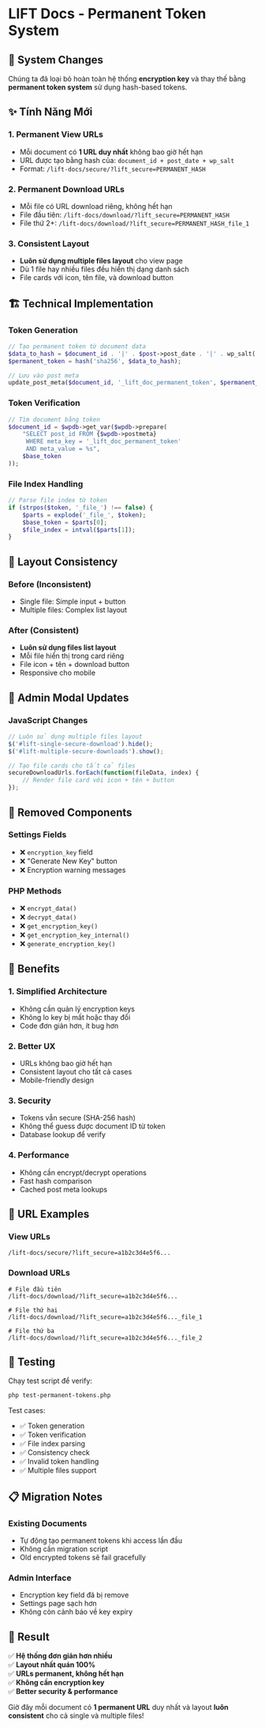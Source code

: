 # LIFT Docs - Permanent Token System

## 🔄 System Changes

Chúng ta đã loại bỏ hoàn toàn hệ thống **encryption key** và thay thế bằng **permanent token system** sử dụng hash-based tokens.

## ✨ Tính Năng Mới

### 1. **Permanent View URLs**
- Mỗi document có **1 URL duy nhất** không bao giờ hết hạn
- URL được tạo bằng hash của: `document_id + post_date + wp_salt`
- Format: `/lift-docs/secure/?lift_secure=PERMANENT_HASH`

### 2. **Permanent Download URLs** 
- Mỗi file có URL download riêng, không hết hạn
- File đầu tiên: `/lift-docs/download/?lift_secure=PERMANENT_HASH`
- File thứ 2+: `/lift-docs/download/?lift_secure=PERMANENT_HASH_file_1`

### 3. **Consistent Layout**
- **Luôn sử dụng multiple files layout** cho view page
- Dù 1 file hay nhiều files đều hiển thị dạng danh sách
- File cards với icon, tên file, và download button

## 🏗️ Technical Implementation

### Token Generation
```php
// Tạo permanent token từ document data
$data_to_hash = $document_id . '|' . $post->post_date . '|' . wp_salt('secure_auth');
$permanent_token = hash('sha256', $data_to_hash);

// Lưu vào post meta
update_post_meta($document_id, '_lift_doc_permanent_token', $permanent_token);
```

### Token Verification
```php
// Tìm document bằng token
$document_id = $wpdb->get_var($wpdb->prepare(
    "SELECT post_id FROM {$wpdb->postmeta} 
     WHERE meta_key = '_lift_doc_permanent_token' 
     AND meta_value = %s",
    $base_token
));
```

### File Index Handling
```php
// Parse file index từ token
if (strpos($token, '_file_') !== false) {
    $parts = explode('_file_', $token);
    $base_token = $parts[0];
    $file_index = intval($parts[1]);
}
```

## 🎨 Layout Consistency

### Before (Inconsistent)
- Single file: Simple input + button
- Multiple files: Complex list layout

### After (Consistent)
- **Luôn sử dụng files list layout**
- Mỗi file hiển thị trong card riêng
- File icon + tên + download button
- Responsive cho mobile

## 📱 Admin Modal Updates

### JavaScript Changes
```javascript
// Luôn sử dụng multiple files layout
$('#lift-single-secure-download').hide();
$('#lift-multiple-secure-downloads').show();

// Tạo file cards cho tất cả files
secureDownloadUrls.forEach(function(fileData, index) {
    // Render file card với icon + tên + button
});
```

## 🔧 Removed Components

### Settings Fields
- ❌ `encryption_key` field
- ❌ "Generate New Key" button  
- ❌ Encryption warning messages

### PHP Methods
- ❌ `encrypt_data()`
- ❌ `decrypt_data()`
- ❌ `get_encryption_key()`
- ❌ `get_encryption_key_internal()`
- ❌ `generate_encryption_key()`

## 🚀 Benefits

### 1. **Simplified Architecture**
- Không cần quản lý encryption keys
- Không lo key bị mất hoặc thay đổi
- Code đơn giản hơn, ít bug hơn

### 2. **Better UX**
- URLs không bao giờ hết hạn
- Consistent layout cho tất cả cases
- Mobile-friendly design

### 3. **Security**
- Tokens vẫn secure (SHA-256 hash)
- Không thể guess được document ID từ token
- Database lookup để verify

### 4. **Performance**
- Không cần encrypt/decrypt operations
- Fast hash comparison
- Cached post meta lookups

## 🔗 URL Examples

### View URLs
```
/lift-docs/secure/?lift_secure=a1b2c3d4e5f6...
```

### Download URLs
```
# File đầu tiên
/lift-docs/download/?lift_secure=a1b2c3d4e5f6...

# File thứ hai  
/lift-docs/download/?lift_secure=a1b2c3d4e5f6..._file_1

# File thứ ba
/lift-docs/download/?lift_secure=a1b2c3d4e5f6..._file_2
```

## 🧪 Testing

Chạy test script để verify:
```bash
php test-permanent-tokens.php
```

Test cases:
- ✅ Token generation
- ✅ Token verification  
- ✅ File index parsing
- ✅ Consistency check
- ✅ Invalid token handling
- ✅ Multiple files support

## 📋 Migration Notes

### Existing Documents
- Tự động tạo permanent tokens khi access lần đầu
- Không cần migration script
- Old encrypted tokens sẽ fail gracefully

### Admin Interface
- Encryption key field đã bị remove
- Settings page sạch hơn
- Không còn cảnh báo về key expiry

## 🎯 Result

✅ **Hệ thống đơn giản hơn nhiều**  
✅ **Layout nhất quán 100%**  
✅ **URLs permanent, không hết hạn**  
✅ **Không cần encryption key**  
✅ **Better security & performance**

Giờ đây mỗi document có **1 permanent URL** duy nhất và layout **luôn consistent** cho cả single và multiple files!
